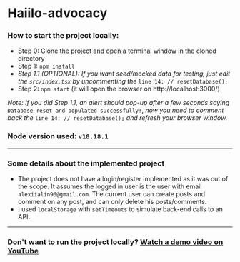 # Haiilo-advocacy

### How to start the project locally:

- Step 0: Clone the project and open a terminal window in the cloned directory
- Step 1: `npm install`
- _Step 1.1 (OPTIONAL): If you want seed/mocked data for testing, just edit the `src/index.tsx` by uncommenting the_ `line 14: // resetDatabase();` 
- Step 2: `npm start` (it will open the browser on http://localhost:3000/)

_Note: If you did Step 1.1, an alert should pop-up after a few seconds saying_ 
`Database reset and populated successfully!`, _now you need to comment back the_
`line 14: // resetDatabase();` _and refresh your browser window._
### Node version used: `v18.18.1`

***

### Some details about the implemented project

- The project does not have a login/register implemented as it was out of the scope. It assumes the logged in user
is the user with email `alexiialin96@gmail.com`. The current user can create posts and comment on any post, and can only
delete his posts/comments. 
- I used `localStorage` with `setTimeouts` to simulate back-end calls to an API.

***

### Don't want to run the project locally? [Watch a demo video on YouTube](https://www.youtube.com/watch?v=1-FBDqKNS34)
